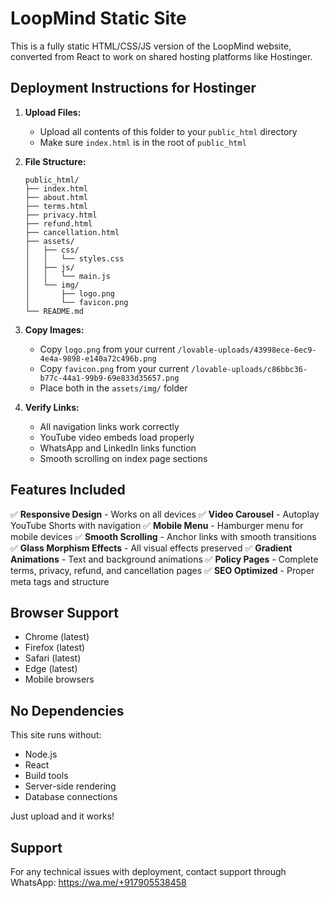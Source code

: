 
# LoopMind Static Site

This is a fully static HTML/CSS/JS version of the LoopMind website, converted from React to work on shared hosting platforms like Hostinger.

## Deployment Instructions for Hostinger

1. **Upload Files:**
   - Upload all contents of this folder to your `public_html` directory
   - Make sure `index.html` is in the root of `public_html`

2. **File Structure:**
   ```
   public_html/
   ├── index.html
   ├── about.html
   ├── terms.html
   ├── privacy.html
   ├── refund.html
   ├── cancellation.html
   ├── assets/
   │   ├── css/
   │   │   └── styles.css
   │   ├── js/
   │   │   └── main.js
   │   └── img/
   │       ├── logo.png
   │       └── favicon.png
   └── README.md
   ```

3. **Copy Images:**
   - Copy `logo.png` from your current `/lovable-uploads/43998ece-6ec9-4e4a-9898-e140a72c496b.png`
   - Copy `favicon.png` from your current `/lovable-uploads/c86bbc36-b77c-44a1-99b9-69e833d35657.png`
   - Place both in the `assets/img/` folder

4. **Verify Links:**
   - All navigation links work correctly
   - YouTube video embeds load properly
   - WhatsApp and LinkedIn links function
   - Smooth scrolling on index page sections

## Features Included

✅ **Responsive Design** - Works on all devices
✅ **Video Carousel** - Autoplay YouTube Shorts with navigation
✅ **Mobile Menu** - Hamburger menu for mobile devices
✅ **Smooth Scrolling** - Anchor links with smooth transitions
✅ **Glass Morphism Effects** - All visual effects preserved
✅ **Gradient Animations** - Text and background animations
✅ **Policy Pages** - Complete terms, privacy, refund, and cancellation pages
✅ **SEO Optimized** - Proper meta tags and structure

## Browser Support

- Chrome (latest)
- Firefox (latest)
- Safari (latest)
- Edge (latest)
- Mobile browsers

## No Dependencies

This site runs without:
- Node.js
- React
- Build tools
- Server-side rendering
- Database connections

Just upload and it works!

## Support

For any technical issues with deployment, contact support through WhatsApp: https://wa.me/+917905538458
